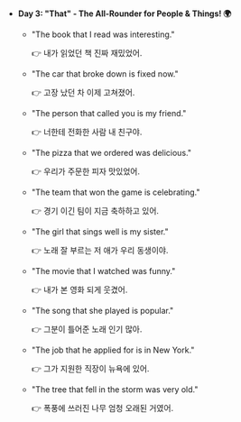 - **Day 3: "That" - The All-Rounder for People & Things! 🌍**
    - "The book that I read was interesting."
        
        👉 내가 읽었던 책 진짜 재밌었어.
        
    - "The car that broke down is fixed now."
        
        👉 고장 났던 차 이제 고쳐졌어.
        
    - "The person that called you is my friend."
        
        👉 너한테 전화한 사람 내 친구야.
        
    - "The pizza that we ordered was delicious."
        
        👉 우리가 주문한 피자 맛있었어.
        
    - "The team that won the game is celebrating."
        
        👉 경기 이긴 팀이 지금 축하하고 있어.
        
    - "The girl that sings well is my sister."
        
        👉 노래 잘 부르는 저 애가 우리 동생이야.
        
    - "The movie that I watched was funny."
        
        👉 내가 본 영화 되게 웃겼어.
        
    - "The song that she played is popular."
        
        👉 그분이 틀어준 노래 인기 많아.
        
    - "The job that he applied for is in New York."
        
        👉 그가 지원한 직장이 뉴욕에 있어.
        
    - "The tree that fell in the storm was very old."
        
        👉 폭풍에 쓰러진 나무 엄청 오래된 거였어.
